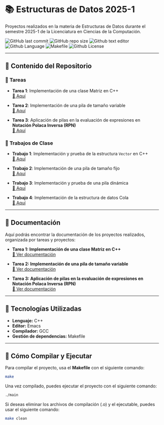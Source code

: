 # 📚 Estructuras de Datos 2025-1
Proyectos realizados en la materia de Estructuras de Datos durante el semestre 2025-1 de la Licenciatura en Ciencias de la Computación.

![GitHub last commit](https://img.shields.io/github/last-commit/ComputerChemistry/Estructuras-de-Datos-2025-1?style=for-the-badge&color=b4befe) 
![GitHub repo size](https://img.shields.io/github/repo-size/ComputerChemistry/Estructuras-de-Datos-2025-1?style=for-the-badge&color=cba6f7) 
![Github text editor](https://img.shields.io/badge/Emacs-%237F5AB6.svg?&style=for-the-badge&logo=gnu-emacs&logoColor=white) 
![Github Language](https://img.shields.io/badge/C%2B%2B-00599C?style=for-the-badge&logo=c%2B%2B&logoColor=white) 
![Makefile](https://img.shields.io/badge/Build-Makefile-89b4fa?style=for-the-badge&logo=gnu&logoColor=white) 
![Github License](https://img.shields.io/badge/MIT-green?style=for-the-badge)

---
## 📂 Contenido del Repositorio  

### 🔹 **Tareas**

- **Tarea 1**: Implementación de una clase Matriz en C++  
  [🔗 Aquí](https://github.com/ComputerChemistry/Estructuras-de-Datos-2025-1/tree/main/Tareas/Tarea01/Tarea01Matriz)

- **Tarea 2**: Implementación de una pila de tamaño variable  
  [🔗 Aquí](https://github.com/ComputerChemistry/Estructuras-de-Datos-2025-1/tree/main/Tareas/Tarea02/Tarea02PilaTamVar)

- **Tarea 3**: Aplicación de pilas en la evaluación de expresiones en **Notación Polaca Inversa (RPN)**  
  [🔗 Aquí](https://github.com/ComputerChemistry/Estructuras-de-Datos-2025-1/tree/main/Tareas/Tarea03/Tarea03AplicaciondePila)

### 🏫 **Trabajos de Clase**

- **Trabajo 1**: Implementación y prueba de la estructura `Vector` en C++  
  [🔗 Aquí](https://github.com/ComputerChemistry/Estructuras-de-Datos-2025-1/tree/main/Clases/PruebaVector)

- **Trabajo 2**: Implementación de una pila de tamaño fijo  
  [🔗 Aquí](https://github.com/ComputerChemistry/Estructuras-de-Datos-2025-1/tree/main/Clases/PilaTamFijo)

- **Trabajo 3**: Implementación y prueba de una pila dinámica  
  [🔗 Aquí](https://github.com/ComputerChemistry/Estructuras-de-Datos-2025-1/tree/main/Clases/PruebaPilaDinamica)

- **Trabajo 4**: Implementación de la estructura de datos Cola  
  [🔗 Aquí](https://github.com/ComputerChemistry/Estructuras-de-Datos-2025-1/tree/main/Clases/PruebaCola)

---

## 📖 **Documentación**

Aquí podrás encontrar la documentación de los proyectos realizados, organizada por tareas y proyectos:

- **Tarea 1: Implementación de una clase Matriz en C++**  
  [📄 Ver documentación](https://computerchemistry.github.io/Estructuras-de-Datos-2025-1/docs/Tarea01/docs01/index.html)

- **Tarea 2: Implementación de una pila de tamaño variable**  
  [📄 Ver documentación](https://computerchemistry.github.io/Estructuras-de-Datos-2025-1/docs/Tarea02/docs02/index.html)

- **Tarea 3: Aplicación de pilas en la evaluación de expresiones en Notación Polaca Inversa (RPN)**  
  [📄 Ver documentación](https://computerchemistry.github.io/Estructuras-de-Datos-2025-1/docs/Tarea03/docs03/index.html)

---

## 🚀 Tecnologías Utilizadas  

- **Lenguaje:** C++  
- **Editor:** Emacs  
- **Compilador:** GCC  
- **Gestión de dependencias:** Makefile  

---
## 🔨 Cómo Compilar y Ejecutar

Para compilar el proyecto, usa el **Makefile** con el siguiente comando:

```bash
make
```
Una vez compilado, puedes ejecutar el proyecto con el siguiente comando:

```bash
./main
```

Si deseas eliminar los archivos de compilación (.o) y el ejecutable, puedes usar el siguiente comando:
```bash
make clean
```
